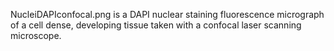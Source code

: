 NucleiDAPIconfocal.png is a DAPI nuclear staining fluorescence micrograph of a cell dense, developing tissue taken with a confocal laser scanning microscope.

